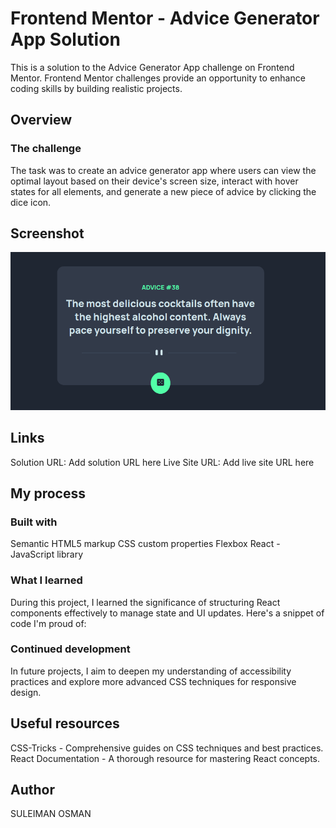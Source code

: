 # Frontend Mentor - Advice Generator App Solution
This is a solution to the Advice Generator App challenge on Frontend Mentor. Frontend Mentor challenges provide an opportunity to enhance coding skills by building realistic projects.

## Overview
### The challenge
The task was to create an advice generator app where users can view the optimal layout based on their device's screen size, interact with hover states for all elements, and generate a new piece of advice by clicking the dice icon.

## Screenshot
![Screenshot of My Project](/public/screenshot.png)


## Links
Solution URL: Add solution URL here
Live Site URL: Add live site URL here
## My process
### Built with
Semantic HTML5 markup
CSS custom properties
Flexbox
React - JavaScript library

### What I learned
During this project, I learned the significance of structuring React components effectively to manage state and UI updates. Here's a snippet of code I'm proud of:


### Continued development
In future projects, I aim to deepen my understanding of accessibility practices and explore more advanced CSS techniques for responsive design.

## Useful resources
CSS-Tricks - Comprehensive guides on CSS techniques and best practices.
React Documentation - A thorough resource for mastering React concepts.

## Author
SULEIMAN OSMAN 


